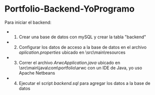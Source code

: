 # Portfolio-Backend-YoProgramo

Para iniciar el backend:

- 1) Crear una base de datos con mySQL y crear la tabla "backend"
- 2) Configurar los datos de acceso a la base de datos en el archivo *aplication.properties* ubicado en \src\main\resources
- 3) Correr el archivo *ArwcApplication.java* ubicado en \src\main\java\com\portfolio\arwc con un IDE de Java, yo uso Apache Netbeans
- 4) Ejecutar el script *backend.sql* para agregar los datos a la base de datos
